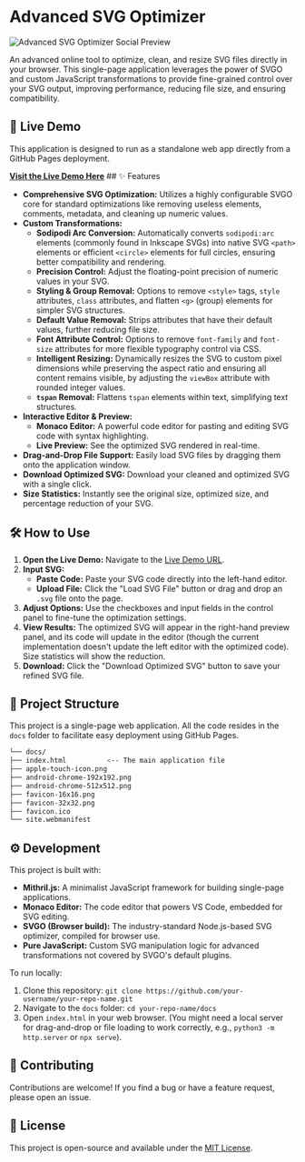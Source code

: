 # Advanced SVG Optimizer

![Advanced SVG Optimizer Social Preview](https://erikvullings.github.io/svgo/android-chrome-512x512.png)

An advanced online tool to optimize, clean, and resize SVG files directly in your browser. This single-page application leverages the power of SVGO and custom JavaScript transformations to provide fine-grained control over your SVG output, improving performance, reducing file size, and ensuring compatibility.

## 🚀 Live Demo

This application is designed to run as a standalone web app directly from a GitHub Pages deployment.

[**Visit the Live Demo Here**](https://erikvullings.github.io/svgo) ## ✨ Features

* **Comprehensive SVG Optimization:** Utilizes a highly configurable SVGO core for standard optimizations like removing useless elements, comments, metadata, and cleaning up numeric values.
* **Custom Transformations:**
  * **Sodipodi Arc Conversion:** Automatically converts `sodipodi:arc` elements (commonly found in Inkscape SVGs) into native SVG `<path>` elements or efficient `<circle>` elements for full circles, ensuring better compatibility and rendering.
  * **Precision Control:** Adjust the floating-point precision of numeric values in your SVG.
  * **Styling & Group Removal:** Options to remove `<style>` tags, `style` attributes, `class` attributes, and flatten `<g>` (group) elements for simpler SVG structures.
  * **Default Value Removal:** Strips attributes that have their default values, further reducing file size.
  * **Font Attribute Control:** Options to remove `font-family` and `font-size` attributes for more flexible typography control via CSS.
  * **Intelligent Resizing:** Dynamically resizes the SVG to custom pixel dimensions while preserving the aspect ratio and ensuring all content remains visible, by adjusting the `viewBox` attribute with rounded integer values.
  * **`tspan` Removal:** Flattens `tspan` elements within text, simplifying text structures.
* **Interactive Editor & Preview:**
  * **Monaco Editor:** A powerful code editor for pasting and editing SVG code with syntax highlighting.
  * **Live Preview:** See the optimized SVG rendered in real-time.
* **Drag-and-Drop File Support:** Easily load SVG files by dragging them onto the application window.
* **Download Optimized SVG:** Download your cleaned and optimized SVG with a single click.
* **Size Statistics:** Instantly see the original size, optimized size, and percentage reduction of your SVG.

## 🛠️ How to Use

1. **Open the Live Demo:** Navigate to the [Live Demo URL](https://your-username.github.io/your-repo-name/docs/).
2. **Input SVG:**
   * **Paste Code:** Paste your SVG code directly into the left-hand editor.
   * **Upload File:** Click the "Load SVG File" button or drag and drop an `.svg` file onto the page.
3. **Adjust Options:** Use the checkboxes and input fields in the control panel to fine-tune the optimization settings.
4. **View Results:** The optimized SVG will appear in the right-hand preview panel, and its code will update in the editor (though the current implementation doesn't update the left editor with the optimized code). Size statistics will show the reduction.
5. **Download:** Click the "Download Optimized SVG" button to save your refined SVG file.

## 📂 Project Structure

This project is a single-page web application. All the code resides in the `docs` folder to facilitate easy deployment using GitHub Pages.

```bash
└── docs/
├── index.html          <-- The main application file
├── apple-touch-icon.png
├── android-chrome-192x192.png
├── android-chrome-512x512.png
├── favicon-16x16.png
├── favicon-32x32.png
├── favicon.ico
└── site.webmanifest
```

## ⚙️ Development

This project is built with:

* **Mithril.js:** A minimalist JavaScript framework for building single-page applications.
* **Monaco Editor:** The code editor that powers VS Code, embedded for SVG editing.
* **SVGO (Browser build):** The industry-standard Node.js-based SVG optimizer, compiled for browser use.
* **Pure JavaScript:** Custom SVG manipulation logic for advanced transformations not covered by SVGO's default plugins.

To run locally:

1. Clone this repository: `git clone https://github.com/your-username/your-repo-name.git` 
2. Navigate to the `docs` folder: `cd your-repo-name/docs`
3. Open `index.html` in your web browser. (You might need a local server for drag-and-drop or file loading to work correctly, e.g., `python3 -m http.server` or `npx serve`).

## 🤝 Contributing

Contributions are welcome! If you find a bug or have a feature request, please open an issue.

## 📄 License

This project is open-source and available under the [MIT License](LICENSE).
